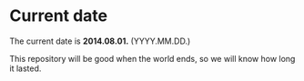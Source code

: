 # Current date

The current date is **2014.08.01.** (YYYY.MM.DD.)

This repository will be good when the world ends, so we will know how long it lasted.